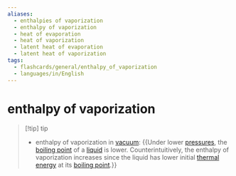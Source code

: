 ```yaml
---
aliases:
  - enthalpies of vaporization
  - enthalpy of vaporization
  - heat of evaporation
  - heat of vaporization
  - latent heat of evaporation
  - latent heat of vaporization
tags:
  - flashcards/general/enthalpy_of_vaporization
  - languages/in/English
---
```


# enthalpy of vaporization

> [!tip] tip
>
> - enthalpy of vaporization in [vacuum](vacuum.md): {{Under lower [pressures](pressure.md), the [boiling point](boiling%20point.md) of a [liquid](liquid.md) is lower. Counterintuitively, the enthalpy of vaporization increases since the liquid has lower initial [thermal energy](thermal%20energy.md) at its [boiling point](boiling%20point.md).}} <!--SR:!2024-01-07,14,290-->
